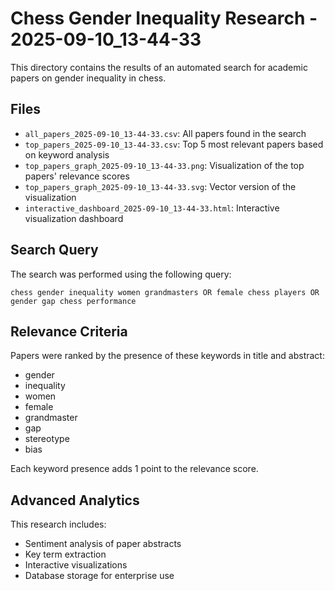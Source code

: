 # Chess Gender Inequality Research - 2025-09-10_13-44-33

This directory contains the results of an automated search for academic papers on gender inequality in chess.

## Files

- `all_papers_2025-09-10_13-44-33.csv`: All papers found in the search
- `top_papers_2025-09-10_13-44-33.csv`: Top 5 most relevant papers based on keyword analysis
- `top_papers_graph_2025-09-10_13-44-33.png`: Visualization of the top papers' relevance scores
- `top_papers_graph_2025-09-10_13-44-33.svg`: Vector version of the visualization
- `interactive_dashboard_2025-09-10_13-44-33.html`: Interactive visualization dashboard

## Search Query

The search was performed using the following query:
```
chess gender inequality women grandmasters OR female chess players OR gender gap chess performance
```

## Relevance Criteria

Papers were ranked by the presence of these keywords in title and abstract:
- gender
- inequality
- women
- female
- grandmaster
- gap
- stereotype
- bias

Each keyword presence adds 1 point to the relevance score.

## Advanced Analytics

This research includes:
- Sentiment analysis of paper abstracts
- Key term extraction
- Interactive visualizations
- Database storage for enterprise use
